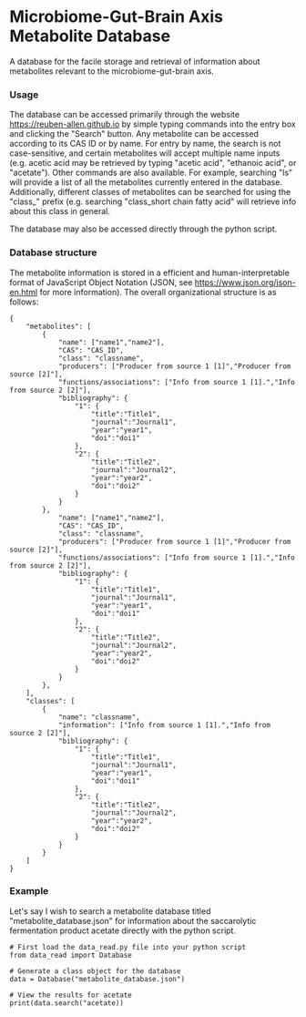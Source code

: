 # Microbiome-Gut-Brain Axis Metabolite Database
A database for the facile storage and retrieval of information about metabolites relevant to the microbiome-gut-brain axis.

### Usage
The database can be accessed primarily through the website <https://reuben-allen.github.io> by simple typing commands into the entry box and clicking the "Search" button. Any metabolite can be accessed according to its CAS ID or by name. For entry by name, the search is not case-sensitive, and certain metabolites will accept multiple name inputs (e.g. acetic acid may be retrieved by typing "acetic acid", "ethanoic acid", or "acetate"). Other commands are also available. For example, searching "ls" will provide a list of all the metabolites currently entered in the database. Additionally, different classes of metabolites can be searched for using the "class_" prefix (e.g. searching "class_short chain fatty acid" will retrieve info about this class in general. 

The database may also be accessed directly through the python script.

### Database structure
The metabolite information is stored in a efficient and human-interpretable format of JavaScript Object Notation (JSON, see <https://www.json.org/json-en.html> for more information). The overall organizational structure is as follows:
```
{
    "metabolites": [
        {
            "name": ["name1","name2"],
            "CAS": "CAS_ID",
            "class": "classname",
            "producers": ["Producer from source 1 [1]","Producer from source [2]"],
            "functions/associations": ["Info from source 1 [1].","Info from source 2 [2]"],
            "bibliography": {
                "1": {
                    "title":"Title1",
                    "journal":"Journal1",
                    "year":"year1",
                    "doi":"doi1"
                },
                "2": {
                    "title":"Title2",
                    "journal":"Journal2",
                    "year":"year2",
                    "doi":"doi2"
                }
            }
        },
            "name": ["name1","name2"],
            "CAS": "CAS_ID",
            "class": "classname",
            "producers": ["Producer from source 1 [1]","Producer from source [2]"],
            "functions/associations": ["Info from source 1 [1].","Info from source 2 [2]"],
            "bibliography": {
                "1": {
                    "title":"Title1",
                    "journal":"Journal1",
                    "year":"year1",
                    "doi":"doi1"
                },
                "2": {
                    "title":"Title2",
                    "journal":"Journal2",
                    "year":"year2",
                    "doi":"doi2"
                }
            }
        },
    ],
    "classes": [
        {
            "name": "classname",
            "information": ["Info from source 1 [1].","Info from source 2 [2]"],
            "bibliography": {
                "1": {
                    "title":"Title1",
                    "journal":"Journal1",
                    "year":"year1",
                    "doi":"doi1"
                },
                "2": {
                    "title":"Title2",
                    "journal":"Journal2",
                    "year":"year2",
                    "doi":"doi2"
                }
            }
        }
    ]
}
```

### Example
Let's say I wish to search a metabolite database titled "metabolite_database.json" for information about the saccarolytic fermentation product acetate directly with the python script.
```
# First load the data_read.py file into your python script
from data_read import Database

# Generate a class object for the database
data = Database("metabolite_database.json")

# View the results for acetate
print(data.search("acetate))
```
